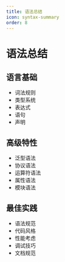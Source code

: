 ```yaml
---
title: 语法总结
icon: syntax-summary
order: 8
---
```


# 语法总结

## 语言基础
- 词法规则
- 类型系统
- 表达式
- 语句
- 声明

## 高级特性
- 泛型语法
- 协议语法
- 运算符语法
- 属性语法
- 模块语法

## 最佳实践
- 语法规范
- 代码风格
- 性能考虑
- 调试技巧
- 文档规范
